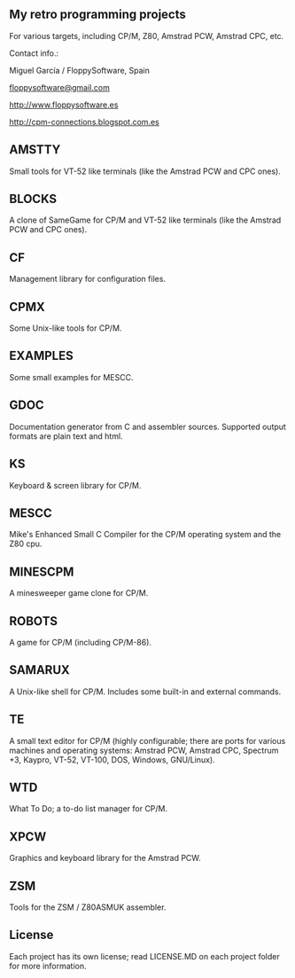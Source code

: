 My retro programming projects
-----------------------------

For various targets, including CP/M, Z80, Amstrad PCW, Amstrad CPC, etc.

Contact info.:

Miguel García / FloppySoftware, Spain

floppysoftware@gmail.com

http://www.floppysoftware.es

http://cpm-connections.blogspot.com.es


AMSTTY
------

Small tools for VT-52 like terminals (like the Amstrad PCW and CPC ones).


BLOCKS
------

A clone of SameGame for CP/M and VT-52 like terminals (like the Amstrad PCW and CPC ones).


CF
--

Management library for configuration files.


CPMX
----

Some Unix-like tools for CP/M.


EXAMPLES
--------

Some small examples for MESCC.


GDOC
----

Documentation generator from C and assembler sources. Supported output formats are plain text and html.


KS
--

Keyboard & screen library for CP/M.


MESCC
-----

Mike's Enhanced Small C Compiler for the CP/M operating system and the Z80 cpu.


MINESCPM
--------

A minesweeper game clone for CP/M.


ROBOTS
------

A game for CP/M (including CP/M-86).


SAMARUX
-------

A Unix-like shell for CP/M. Includes some built-in and external commands.


TE
--

A small text editor for CP/M (highly configurable; there are ports for various machines and operating systems: Amstrad PCW, Amstrad CPC, Spectrum +3, Kaypro, VT-52, VT-100, DOS, Windows, GNU/Linux).


WTD
---

What To Do; a to-do list manager for CP/M.


XPCW
----

Graphics and keyboard library for the Amstrad PCW.


ZSM
---

Tools for the ZSM / Z80ASMUK assembler.


License
-------

Each project has its own license; read LICENSE.MD on each project folder for more information.